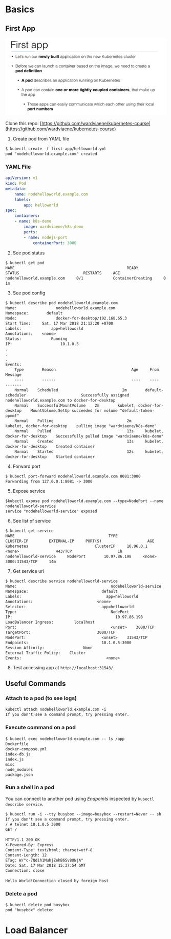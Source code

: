 <!-- TITLE: Kubenetes -->
<!-- SUBTITLE: Useful References of Kubenetes -->

# Basics

## First App

![First App](/uploads/k-8-s/first-app.png "First App")

Clone this repo: [https://github.com/wardviaene/kubernetes-course](https://github.com/wardviaene/kubernetes-course)

1) Create pod from YAML file

```
$ kubectl create -f first-app/helloworld.yml
pod "nodehelloworld.example.com" created
```

### YAML File

```yaml
apiVersion: v1
kind: Pod
metadata:
    name: nodehelloworld.example.com
    labels:
        app: helloworld
spec:
    containers:
    - name: k8s-demo
        image: wardviaene/k8s-demo
        ports:
        - name: nodejs-port
            containerPort: 3000
```

2) See pod status

```
$ kubectl get pod
NAME                                                 READY         STATUS                            RESTARTS     AGE
nodehelloworld.example.com     0/1             ContainerCreating     0                    1m
```

3) See pod config

```
$ kubectl describe pod nodehelloworld.example.com
Name:                 nodehelloworld.example.com
Namespace:        default
Node:                 docker-for-desktop/192.168.65.3
Start Time:     Sat, 17 Mar 2018 21:12:20 +0700
Labels:             app=helloworld
Annotations:    <none>
Status:             Running
IP:                     10.1.0.5
.
.
.
Events:
    Type        Reason                                 Age     From                                                 Message
    ----        ------                                 ----    ----                                                 -------
    Normal    Scheduled                            2m        default-scheduler                        Successfully assigned nodehelloworld.example.com to docker-for-desktop
    Normal    SuccessfulMountVolume    2m        kubelet, docker-for-desktop    MountVolume.SetUp succeeded for volume "default-token-ppmmf"
    Normal    Pulling                                2m        kubelet, docker-for-desktop    pulling image "wardviaene/k8s-demo"
    Normal    Pulled                                 13s     kubelet, docker-for-desktop    Successfully pulled image "wardviaene/k8s-demo"
    Normal    Created                                13s     kubelet, docker-for-desktop    Created container
    Normal    Started                                12s     kubelet, docker-for-desktop    Started container
```

4) Forward port

```
$ kubectl port-forward nodehelloworld.example.com 8081:3000
Forwarding from 127.0.0.1:8081 -> 3000
```

5) Expose service

```
$kubectl expose pod nodehelloworld.example.com --type=NodePort --name nodehelloworld-service
service "nodehelloworld-service" exposed
```

6) See list of service

```
$ kubectl get service
NAME                                         TYPE                CLUSTER-IP         EXTERNAL-IP     PORT(S)                    AGE
kubernetes                             ClusterIP     10.96.0.1            <none>                443/TCP                    1h
nodehelloworld-service     NodePort        10.97.86.198     <none>                3000:31543/TCP     14m
```

7) Get service url

```
$ kubectl describe service nodehelloworld-service
Name:                                         nodehelloworld-service
Namespace:                                default
Labels:                                     app=helloworld
Annotations:                            <none>
Selector:                                 app=helloworld
Type:                                         NodePort
IP:                                             10.97.86.198
LoadBalancer Ingress:         localhost
Port:                                         <unset>    3000/TCP
TargetPort:                             3000/TCP
NodePort:                                 <unset>    31543/TCP
Endpoints:                                10.1.0.5:3000
Session Affinity:                 None
External Traffic Policy:    Cluster
Events:                                     <none>
```

8) Test accessing app at `http://localhost:31543/`

## Useful Commands

### Attach to a pod (to see logs)

```
kubectl attach nodehelloworld.example.com -i
If you don't see a command prompt, try pressing enter.
```

###    Execute command on a pod

```
$ kubectl exec nodehelloworld.example.com -- ls /app
Dockerfile
docker-compose.yml
index-db.js
index.js
misc
node_modules
package.json
```

### Run a shell in a pod

You can connect to another pod using *Endpoints* inspected by `kubectl describe service`.

```
$ kubectl run -i --tty busybox --image=busybox --restart=Never -- sh
If you don't see a command prompt, try pressing enter.
/ # telnet 10.1.0.5 3000
GET /

HTTP/1.1 200 OK
X-Powered-By: Express
Content-Type: text/html; charset=utf-8
Content-Length: 12
ETag: W/"c-7Qdih1MuhjZehB6Sv8UNjA"
Date: Sat, 17 Mar 2018 15:37:54 GMT
Connection: close

Hello World!Connection closed by foreign host
```

### Delete a pod

```
$ kubectl delete pod busybox
pod "busybox" deleted
```

# Load Balancer

